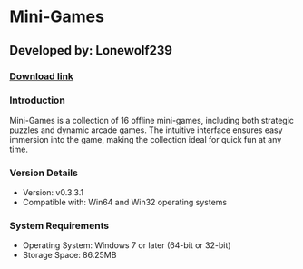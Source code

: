 # **Mini-Games**
## Developed by: **Lonewolf239**
### **[Download link](https://base-escape.ru/downloads/Setup_Mini_Games.exe)**

### Introduction
Mini-Games is a collection of 16 offline mini-games, including both strategic puzzles and dynamic arcade games. The intuitive interface ensures easy immersion into the game, making the collection ideal for quick fun at any time.

### Version Details
- Version: v0.3.3.1
- Compatible with: Win64 and Win32 operating systems

### System Requirements
- Operating System: Windows 7 or later (64-bit or 32-bit)
- Storage Space: 86.25MB
